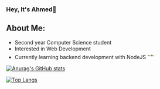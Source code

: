 ### Hey, It's Ahmed👋
## About Me:
- Second year Computer Science student
- Interested in Web Development
- Currently learning backend development with NodeJS <img src="https://raw.githubusercontent.com/devicons/devicon/master/icons/nodejs/nodejs-original-wordmark.svg" height="20" width="20">

[![Anurag's GitHub stats](https://github-readme-stats.vercel.app/api?username=SilverBullet19&theme=dark)](https://github.com/anuraghazra/github-readme-stats)

[![Top Langs](https://github-readme-stats.vercel.app/api/top-langs/?username=SilverBullet19&theme=dark)](https://github.com/anuraghazra/github-readme-stats)
